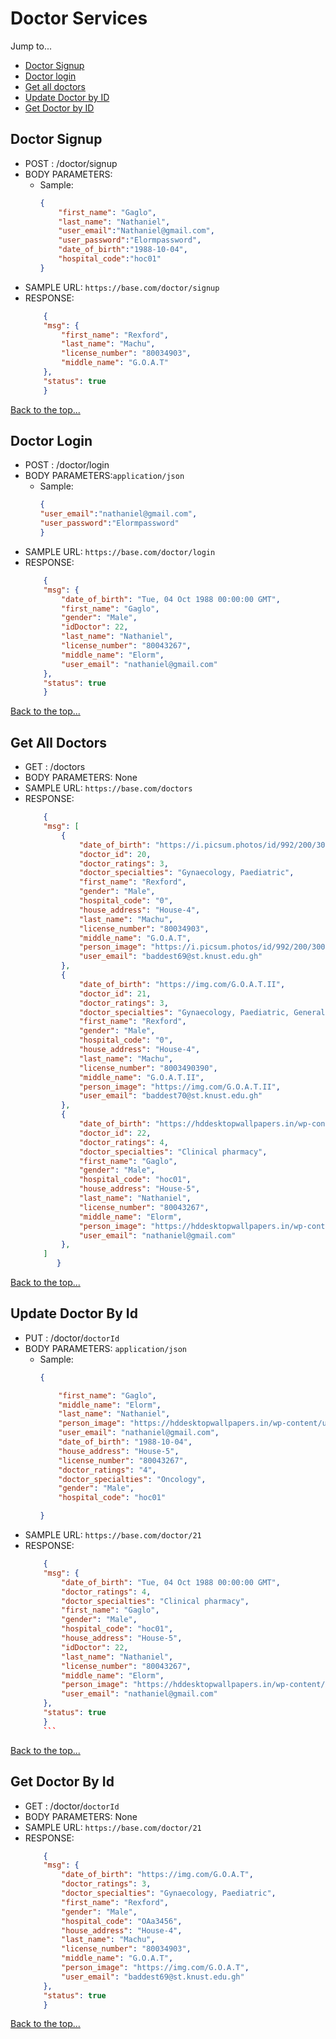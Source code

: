 # Doctor Services

Jump to...
- [Doctor Signup](#doctor-signup)
- [Doctor login](#doctor-login)
- [Get all doctors](#get-all-doctors)
- [Update Doctor by ID](#update-doctor-by-id)
- [Get Doctor by ID](#get-doctor-by-id)


## Doctor Signup		
- POST : /doctor/signup      
- BODY PARAMETERS: 
    - Sample:
        ```json
        {
            "first_name": "Gaglo",
            "last_name": "Nathaniel",
            "user_email":"Nathaniel@gmail.com",
            "user_password":"Elormpassword",
            "date_of_birth":"1988-10-04",
            "hospital_code":"hoc01"
        }
        ```
- SAMPLE URL: `https://base.com/doctor/signup`          
- RESPONSE:
	```json
        {
        "msg": {
            "first_name": "Rexford",
            "last_name": "Machu",
            "license_number": "80034903",
            "middle_name": "G.O.A.T"
        },
        "status": true
        }
	```    
[Back to the top...](#doctor-services)

## Doctor Login			
- POST : /doctor/login
- BODY PARAMETERS:`application/json`
    - Sample:
        ```json
        {
        "user_email":"nathaniel@gmail.com",
        "user_password":"Elormpassword"
        }
        ```
- SAMPLE URL: `https://base.com/doctor/login`        
- RESPONSE:
    ```json
        {
        "msg": {
            "date_of_birth": "Tue, 04 Oct 1988 00:00:00 GMT",
            "first_name": "Gaglo",
            "gender": "Male",
            "idDoctor": 22,
            "last_name": "Nathaniel",
            "license_number": "80043267",
            "middle_name": "Elorm",
            "user_email": "nathaniel@gmail.com"
        },
        "status": true
        }
	```



[Back to the top...](#doctor-services)

## Get All Doctors		
- GET : /doctors      
- BODY PARAMETERS: None
- SAMPLE URL: `https://base.com/doctors`  
- RESPONSE:
	```json
        {
        "msg": [
            {
                "date_of_birth": "https://i.picsum.photos/id/992/200/300.jpg?hmac=TOD4LGE2HuM8Q68o5uzIoFvhlsBAiTJGRGHNMqeJTtI",
                "doctor_id": 20,
                "doctor_ratings": 3,
                "doctor_specialties": "Gynaecology, Paediatric",
                "first_name": "Rexford",
                "gender": "Male",
                "hospital_code": "0",
                "house_address": "House-4",
                "last_name": "Machu",
                "license_number": "80034903",
                "middle_name": "G.O.A.T",
                "person_image": "https://i.picsum.photos/id/992/200/300.jpg?hmac=TOD4LGE2HuM8Q68o5uzIoFvhlsBAiTJGRGHNMqeJTtI",
                "user_email": "baddest69@st.knust.edu.gh"
            },
            {
                "date_of_birth": "https://img.com/G.O.A.T.II",
                "doctor_id": 21,
                "doctor_ratings": 3,
                "doctor_specialties": "Gynaecology, Paediatric, General",
                "first_name": "Rexford",
                "gender": "Male",
                "hospital_code": "0",
                "house_address": "House-4",
                "last_name": "Machu",
                "license_number": "8003490390",
                "middle_name": "G.O.A.T.II",
                "person_image": "https://img.com/G.O.A.T.II",
                "user_email": "baddest70@st.knust.edu.gh"
            },
            {
                "date_of_birth": "https://hddesktopwallpapers.in/wp-content/uploads/2015/09/resting-images.jpg",
                "doctor_id": 22,
                "doctor_ratings": 4,
                "doctor_specialties": "Clinical pharmacy",
                "first_name": "Gaglo",
                "gender": "Male",
                "hospital_code": "hoc01",
                "house_address": "House-5",
                "last_name": "Nathaniel",
                "license_number": "80043267",
                "middle_name": "Elorm",
                "person_image": "https://hddesktopwallpapers.in/wp-content/uploads/2015/09/resting-images.jpg",
                "user_email": "nathaniel@gmail.com"
            },
        ] 
           }
	```    

[Back to the top...](#doctor-services)

## Update Doctor By Id
- PUT : /doctor/`doctorId`
- BODY PARAMETERS: `application/json`	
    - Sample:
        ```json
        {

            "first_name": "Gaglo",
            "middle_name": "Elorm",
            "last_name": "Nathaniel",
            "person_image": "https://hddesktopwallpapers.in/wp-content/uploads/2015/09/resting-images.jpg",
            "user_email": "nathaniel@gmail.com",
            "date_of_birth": "1988-10-04",
            "house_address": "House-5",
            "license_number": "80043267",
            "doctor_ratings": "4",
            "doctor_specialties": "Oncology",
            "gender": "Male",
            "hospital_code": "hoc01"
        
        }

	    ```
- SAMPLE URL: `https://base.com/doctor/21`  
- RESPONSE:
    ```json
        {
        "msg": {
            "date_of_birth": "Tue, 04 Oct 1988 00:00:00 GMT",
            "doctor_ratings": 4,
            "doctor_specialties": "Clinical pharmacy",
            "first_name": "Gaglo",
            "gender": "Male",
            "hospital_code": "hoc01",
            "house_address": "House-5",
            "idDoctor": 22,
            "last_name": "Nathaniel",
            "license_number": "80043267",
            "middle_name": "Elorm",
            "person_image": "https://hddesktopwallpapers.in/wp-content/uploads/2015/09/resting-images.jpg",
            "user_email": "nathaniel@gmail.com"
        },
        "status": true
        }
        ```    

    
[Back to the top...](#doctor-services)

## Get Doctor By Id		
- GET : /doctor/`doctorId`       
- BODY PARAMETERS: None
- SAMPLE URL: `https://base.com/doctor/21` 
- RESPONSE:
	```json
        {
        "msg": {
            "date_of_birth": "https://img.com/G.O.A.T",
            "doctor_ratings": 3,
            "doctor_specialties": "Gynaecology, Paediatric",
            "first_name": "Rexford",
            "gender": "Male",
            "hospital_code": "OAa3456",
            "house_address": "House-4",
            "last_name": "Machu",
            "license_number": "80034903",
            "middle_name": "G.O.A.T",
            "person_image": "https://img.com/G.O.A.T",
            "user_email": "baddest69@st.knust.edu.gh"
        },
        "status": true
        }
	```
[Back to the top...](#doctor-services)
